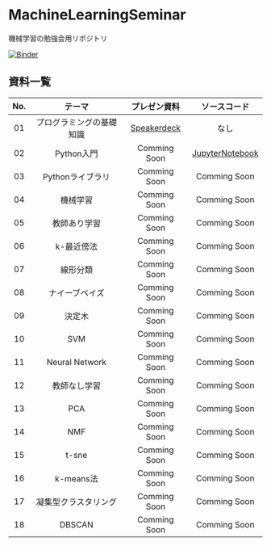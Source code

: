 # MachineLearningSeminar
機械学習の勉強会用リポジトリ

[![Binder](https://mybinder.org/badge_logo.svg)](https://mybinder.org/v2/gh/Utree/MachineLearningSeminar/master)

## 資料一覧
| No. | テーマ | プレゼン資料 | ソースコード |
|:---:|:-------:|:----------:|:----------:|
| 01  | プログラミングの基礎知識 | [Speakerdeck](https://speakerdeck.com/utree/ml-1) | なし |
| 02  | Python入門 | Comming Soon | [JupyterNotebook](https://github.com/Utree/MachineLearningSeminar/blob/master/02_Python%E5%85%A5%E9%96%80.ipynb) |
| 03  | Pythonライブラリ | Comming Soon | Comming Soon |
| 04  | 機械学習　　     | Comming Soon | Comming Soon |
| 05  | 教師あり学習　　  | Comming Soon | Comming Soon |
| 06  | k-最近傍法  　   | Comming Soon | Comming Soon |
| 07  | 線形分類　　     | Comming Soon | Comming Soon |
| 08  | ナイーブベイズ    | Comming Soon | Comming Soon |
| 09  | 決定木　　　     | Comming Soon | Comming Soon |
| 10  | SVM            | Comming Soon | Comming Soon |
| 11  | Neural Network | Comming Soon | Comming Soon |
| 12  | 教師なし学習     | Comming Soon | Comming Soon |
| 13  | PCA            | Comming Soon | Comming Soon |
| 14  | NMF            | Comming Soon | Comming Soon |
| 15  | t-sne          | Comming Soon | Comming Soon |
| 16  | k-means法　     | Comming Soon | Comming Soon |
| 17  | 凝集型クラスタリング| Comming Soon | Comming Soon |
| 18  | DBSCAN         | Comming Soon | Comming Soon |

